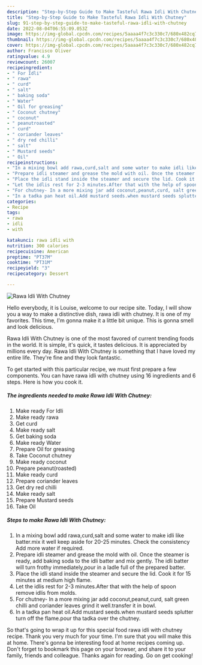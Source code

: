 ```yaml
---
description: "Step-by-Step Guide to Make Tasteful Rawa Idli With Chutney"
title: "Step-by-Step Guide to Make Tasteful Rawa Idli With Chutney"
slug: 91-step-by-step-guide-to-make-tasteful-rawa-idli-with-chutney
date: 2022-08-04T06:55:09.053Z
image: https://img-global.cpcdn.com/recipes/5aaaa4f7c3c330c7/680x482cq70/rawa-idli-with-chutney-recipe-main-photo.jpg
thumbnail: https://img-global.cpcdn.com/recipes/5aaaa4f7c3c330c7/680x482cq70/rawa-idli-with-chutney-recipe-main-photo.jpg
cover: https://img-global.cpcdn.com/recipes/5aaaa4f7c3c330c7/680x482cq70/rawa-idli-with-chutney-recipe-main-photo.jpg
author: Francisco Oliver
ratingvalue: 4.9
reviewcount: 26007
recipeingredient:
- " For Idli"
- " rawa"
- " curd"
- " salt"
- " baking soda"
- " Water"
- " Oil for greasing"
- " Coconut chutney"
- " coconut"
- " peanutroasted"
- " curd"
- " coriander leaves"
- " dry red chilli"
- " salt"
- " Mustard seeds"
- " Oil"
recipeinstructions:
- "In a mixing bowl add rawa,curd,salt and some water to make idli like batter.mix it well keep aside for 20-25 minutes. Check the consistency Add more water if required."
- "Prepare idli steamer and grease the mold with oil. Once the steamer is ready, add baking soda to the idli batter and mix gently. The idli batter will turn frothy immediately,pour in a ladle full of the prepared batter."
- "Place the idli stand inside the steamer and secure the lid. Cook it for 15 minutes at medium high flame."
- "Let the idlis rest for 2-3 minutes.After that with the help of spoon remove idlis from molds."
- "For chutney- In a more mixing jar add coconut,peanut,curd, salt green chilli and coriander leaves grind it well.transfer it in bowl."
- "In a tadka pan heat oil.Add mustard seeds.when mustard seeds splutter turn off the flame.pour tha tadka over the chutney."
categories:
- Recipe
tags:
- rawa
- idli
- with

katakunci: rawa idli with 
nutrition: 300 calories
recipecuisine: American
preptime: "PT37M"
cooktime: "PT31M"
recipeyield: "3"
recipecategory: Dessert

---
```



![Rawa Idli With Chutney](https://img-global.cpcdn.com/recipes/5aaaa4f7c3c330c7/680x482cq70/rawa-idli-with-chutney-recipe-main-photo.jpg)

Hello everybody, it is Louise, welcome to our recipe site. Today, I will show you a way to make a distinctive dish, rawa idli with chutney. It is one of my favorites. This time, I'm gonna make it a little bit unique. This is gonna smell and look delicious.



Rawa Idli With Chutney is one of the most favored of current trending foods in the world. It is simple, it's quick, it tastes delicious. It is appreciated by millions every day. Rawa Idli With Chutney is something that I have loved my entire life. They're fine and they look fantastic.


To get started with this particular recipe, we must first prepare a few components. You can have rawa idli with chutney using 16 ingredients and 6 steps. Here is how you cook it.

<!--inarticleads1-->

##### The ingredients needed to make Rawa Idli With Chutney:

1. Make ready  For Idli
1. Make ready  rawa
1. Get  curd
1. Make ready  salt
1. Get  baking soda
1. Make ready  Water
1. Prepare  Oil for greasing
1. Take  Coconut chutney
1. Make ready  coconut
1. Prepare  peanut(roasted)
1. Make ready  curd
1. Prepare  coriander leaves
1. Get  dry red chilli
1. Make ready  salt
1. Prepare  Mustard seeds
1. Take  Oil




<!--inarticleads2-->

##### Steps to make Rawa Idli With Chutney:

1. In a mixing bowl add rawa,curd,salt and some water to make idli like batter.mix it well keep aside for 20-25 minutes. Check the consistency Add more water if required.
1. Prepare idli steamer and grease the mold with oil. Once the steamer is ready, add baking soda to the idli batter and mix gently. The idli batter will turn frothy immediately,pour in a ladle full of the prepared batter.
1. Place the idli stand inside the steamer and secure the lid. Cook it for 15 minutes at medium high flame.
1. Let the idlis rest for 2-3 minutes.After that with the help of spoon remove idlis from molds.
1. For chutney- In a more mixing jar add coconut,peanut,curd, salt green chilli and coriander leaves grind it well.transfer it in bowl.
1. In a tadka pan heat oil.Add mustard seeds.when mustard seeds splutter turn off the flame.pour tha tadka over the chutney.




So that's going to wrap it up for this special food rawa idli with chutney recipe. Thank you very much for your time. I'm sure that you will make this at home. There's gonna be interesting food at home recipes coming up. Don't forget to bookmark this page on your browser, and share it to your family, friends and colleague. Thanks again for reading. Go on get cooking!
